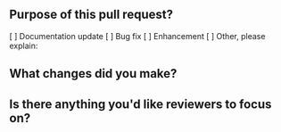 <!--
Allo' allo'! 
Thanks for taking the time to submit a pull request ❤

Please make sure you read and fulfill our pull request guidelines:
https://github.com/yeoman/yeoman/blob/master/contributing.md

Additional useful information is placed on the Yeoman Website:
http://yeoman.io/contributing/pull-request.html
-->

## Purpose of this pull request? 

[ ] Documentation update
[ ] Bug fix 
[ ] Enhancement
[ ] Other, please explain:

## What changes did you make?

<!-- Give an overview -->

## Is there anything you'd like reviewers to focus on?

<!-- Just in case -->
